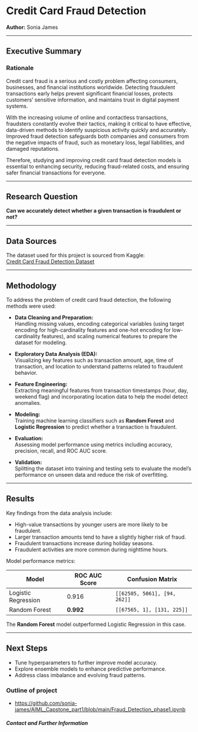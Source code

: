 # Credit Card Fraud Detection

**Author:** Sonia James

---

## Executive Summary

### Rationale

Credit card fraud is a serious and costly problem affecting consumers, businesses, and financial institutions worldwide. Detecting fraudulent transactions early helps prevent significant financial losses, protects customers’ sensitive information, and maintains trust in digital payment systems.

With the increasing volume of online and contactless transactions, fraudsters constantly evolve their tactics, making it critical to have effective, data-driven methods to identify suspicious activity quickly and accurately. Improved fraud detection safeguards both companies and consumers from the negative impacts of fraud, such as monetary loss, legal liabilities, and damaged reputations.

Therefore, studying and improving credit card fraud detection models is essential to enhancing security, reducing fraud-related costs, and ensuring safer financial transactions for everyone.

---

## Research Question

**Can we accurately detect whether a given transaction is fraudulent or not?**

---

## Data Sources

The dataset used for this project is sourced from Kaggle:  
[Credit Card Fraud Detection Dataset](https://www.kaggle.com/datasets/dntai1983/fraud-data/data)

---

## Methodology

To address the problem of credit card fraud detection, the following methods were used:

- **Data Cleaning and Preparation:**  
  Handling missing values, encoding categorical variables (using target encoding for high-cardinality features and one-hot encoding for low-cardinality features), and scaling numerical features to prepare the dataset for modeling.

- **Exploratory Data Analysis (EDA):**  
  Visualizing key features such as transaction amount, age, time of transaction, and location to understand patterns related to fraudulent behavior.

- **Feature Engineering:**  
  Extracting meaningful features from transaction timestamps (hour, day, weekend flag) and incorporating location data to help the model detect anomalies.

- **Modeling:**  
  Training machine learning classifiers such as **Random Forest** and **Logistic Regression** to predict whether a transaction is fraudulent.

- **Evaluation:**  
  Assessing model performance using metrics including accuracy, precision, recall, and ROC AUC score.

- **Validation:**  
  Splitting the dataset into training and testing sets to evaluate the model’s performance on unseen data and reduce the risk of overfitting.

---

## Results

Key findings from the data analysis include:

- High-value transactions by younger users are more likely to be fraudulent.
- Larger transaction amounts tend to have a slightly higher risk of fraud.
- Fraudulent transactions increase during holiday seasons.
- Fraudulent activities are more common during nighttime hours.

Model performance metrics:

| Model               | ROC AUC Score | Confusion Matrix               |
|---------------------|---------------|-------------------------------|
| Logistic Regression  | 0.916         | `[[62505, 5061], [94, 262]]`  |
| Random Forest       | **0.992**     | `[[67565, 1], [131, 225]]`    |

The **Random Forest** model outperformed Logistic Regression in this case.

---

## Next Steps

- Tune hyperparameters to further improve model accuracy.  
- Explore ensemble models to enhance predictive performance.  
- Address class imbalance and evolving fraud patterns.  


### Outline of project

- https://github.com/sonia-james/AIML_Capstone_part1/blob/main/Fraud_Detection_phase1.ipynb


##### Contact and Further Information


